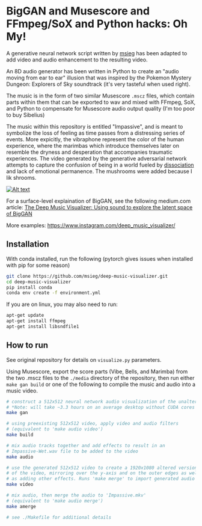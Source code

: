 # BigGAN and Musescore and FFmpeg/SoX and Python hacks: Oh My!
A generative neural network script written by <a href="https://github.com/msieg">msieg</a> has been adapted to add video and audio enhancement to the resulting video.

An 8D audio generator has been written in Python to create an "audio moving from ear to ear" illusion that was inspired by the Pokemon Mystery Dungeon: Explorers of Sky soundtrack (it's very tasteful when used right).

The music is in the form of two similar Musescore `.mscz` files, which contain parts within them that can be exported to wav and mixed with FFmpeg, SoX, and Python to compensate for Musescore audio output quality (I'm too poor to buy Sibelius)

The music within this repository is entitled "Impassive", and is meant to symbolize the loss of feeling as time passes from a distressing series of events. More expicitly, the vibraphone represent the color of the human experience, where the marimbas which introduce themselves later on resemble the dryness and desperation that accompanies traumatic experiences. The video generated by the generative adversarial network attempts to capture the confusion of being in a world fueled by <a href="https://www.ncbi.nlm.nih.gov/pmc/articles/PMC2683754/">dissociation</a> and lack of emotional permanence. The mushrooms were added because I lik shrooms.

[![Alt text](https://img.youtube.com/vi/L7R-yBZ5QYc/0.jpg)](https://www.youtube.com/watch?v=L7R-yBZ5QYc)

For a surface-level explaination of BigGAN, see the following medium.com article: 
<a href="https://towardsdatascience.com/the-deep-music-visualizer-using-sound-to-explore-the-latent-space-of-biggan-198cd37dac9a">The Deep Music Visualizer: Using sound to explore the latent space of BigGAN</a>

More examples: https://www.instagram.com/deep_music_visualizer/

## Installation

With conda installed, run the following (pytorch gives issues when installed with pip for some reason)
```zsh
git clone https://github.com/msieg/deep-music-visualizer.git
cd deep-music-visualizer
pip install conda
conda env create -f environment.yml
```

If you are on linux, you may also need to run:

```zsh
apt-get update
apt-get install ffmpeg
apt-get install libsndfile1
```

## How to run

See original repository for details on `visualize.py` parameters.

Using Musescore, export the score parts (Vibe, Bells, and Marimba) from the two .mscz files to the `./media` directory of the repository, then run either `make gan build` or one of the following to compile the music and audio into a music video.

```zsh
# construct a 512x512 neural network audio visualization of the unaltered audio (Impassive.wav)
# *Note: will take ~3.3 hours on an average desktop without CUDA cores
make gan

# using preexisting 512x512 video, apply video and audio filters
# (equivalent to 'make audio video')
make build

# mix audio tracks together and add effects to result in an
# Impassive-Wet.wav file to be added to the video
make audio

# use the generated 512x512 video to create a 1920x1080 altered version
# of the video, mirroring over the y-axis and on the outer edges as well
# as adding other effects. Runs 'make merge' to import generated audio
make video

# mix audio, then merge the audio to 'Impassive.mkv'
# (equivalent to 'make audio merge')
make amerge

# see ./Makefile for additional details
```
